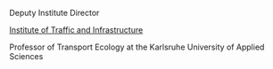 Deputy Institute Director

<a href='https://www.h-ka.de/en/ivi/team'>Institute of Traffic and Infrastructure</a><br>

Professor of Transport Ecology at the Karlsruhe University of Applied Sciences<br>